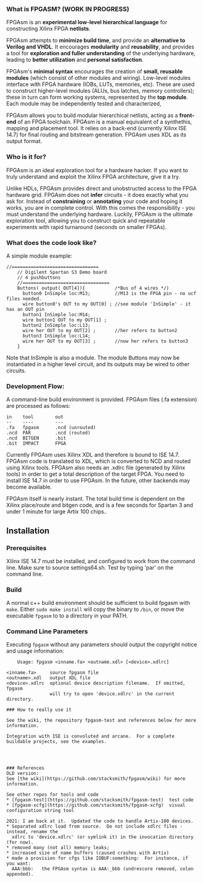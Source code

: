### What is FPGASM? (WORK IN PROGRESS)

FPGAsm is an __experimental low-level hierarchical language__ for constructing Xilinx FPGA __netlists__.

FPGAsm attempts to __minimize build time__, and provide an __alternative to Verilog and VHDL__.  It encourages __modularity__ and __reusability__, and provides a tool for __exploration and fuller understanding__ of the underlying hardware, leading to __better utilization__ and __personal satisfaction__.

FPGAsm's __minimal syntax__ encourages the creation of __small, reusable modules__ (which consist of other modules and wiring).  Low-level modules interface with FPGA hardware (IOBs, LUTs, memories, etc).  These are used to construct higher-level modules (ALUs, bus latches, memory controllers); these in turn can form working systems, represented by the __top module__.  Each module may be independently tested and characterized, 

FPGAsm allows you to build modular hierarchical netlists, acting as a __front-end__ of an FPGA toolchain.  FPGAsm is a manual equivalent of a synthethis, mapping and placement tool.  It relies on a back-end (currently Xilinx ISE 14.7) for final routing and bitstream generation.  FPGAsm uses XDL as its output format.

### Who is it for?

FPGAsm is an ideal exploration tool for a hardware hacker.  If you want to truly understand and exploit the Xilinx FPGA architecture, give it a try.  

Unlike HDLs, FPGAsm provides direct and unobstructed access to the FPGA hardware grid.  FPGAsm does not __infer__ circuits - it does exactly what you ask for.  Instead of __constraining__ or __annotating__ your code and hoping it works, you are in complete control.  With this comes the responsibility - you must understand the underlying hardware.  Luckily, FPGAsm is the ultimate exploration tool, allowing you to construct quick and repeatable experiments with rapid  turnaround (seconds on smaller FPGAs).

### What does the code look like?

A simple module example:
```
//================================    
	// Digilent Spartan S3 Demo board
	// 4 pushbuttons
	//================================
	Buttons( output( OUT[4]){           /*Bus of 4 wires */) 
	  button0 InSimple loc:M13;         //M13 is the FPGA pin - no ucf files needed.
	  wire button0's OUT to my OUT[0] ; //see module 'InSimple' - it has an OUT pin
	  button1 InSimple loc:M14;
	  wire button1 OUT to my OUT[1] ;
	  button2 InSimple loc:L13;
	  wire her OUT to my OUT[2] ;       //her refers to button2
	  button3 InSimple loc:L14;
	  wire her OUT to my OUT[3] ;       //now her refers to button3
	}
```
Note that InSimple is also a module.  The module Buttons may now be instantiated in a higher level circuit, and its outputs may be wired to other circuits.

### Development Flow:

A command-line build environment is provided.  FPGAsm files (.fa extension) are processed as follows:
```
in    tool        out
--    ----        ---
.fa   fpgasm      .ncd (unrouted)
.ncd  PAR         .ncd (routed)
.ncd  BITGEN      .bit
.bit  IMPACT      FPGA
```

Currently FPGAsm uses Xilinx XDL and therefore is bound to ISE 14.7.  FPGAsm code is translated to XDL, which is converted to NCD and routed using Xilinx tools.  FPGAsm also needs an .xdlrc file (generated by Xilinx tools) in order to get a total description of the target FPGA.  You need to install ISE 14.7 in order to use FPGAsm.  In the future, other backends may become available.

FPGAsm itself is nearly instant.  The total build time is dependent on the Xilinx place/route and bitgen code, and is a few seconds for Spartan 3 and under 1 minute for large Artix 100 chips..

## Installation

### Prerequisites
Xilinx ISE 14.7 must be installed, and configured to work from the command line.  Make sure to source settings64.sh.  Test by typing 'par' on the command line.

### Build

A normal c++ build environment should be sufficient to build fpgasm with `make`.  Either `sudo make install` will copy the binary to `/bin`, or move the executable `fpgasm` to to a directory in your PATH.

### Command Line Parameters

Executing `fpgasm` without any parameters should output the copyright notice and usage information:

```
    Usage: fpgasm <inname.fa> <outname.xdl> [<device>.xdlrc]

<inname.fa>     source fpgasm file
<outname>.xdl   output XDL file
<device>.xdlrc  optional device description filename.  If omitted, fpgasm
                will try to open 'device.xdlrc' in the current directory.

### How to really use it

See the wiki, the repository fpgasm-test and references below for more information.

Integration with ISE is convoluted and arcane.  For a complete buildable projects, see the examples.




### References
OLD version:
See [the wiki](https://github.com/stacksmith/fpgasm/wiki) for more information.

See other repos for tools and code
* [fpgasm-test](https://github.com/stacksmith/fpgasm-test)  test code
* [fpgasm-xcfg](https://github.com/stacksmith/fpgasm-xcfg)  visual configuration string tool

2021: I am back at it.  Updated the code to handle Artix-100 devices.
* Separated xdlrc load from source.  Do not include xdlrc files - instead, rename the
  xdlrc to 'device.xdlrc' (or symlink it) in the invocation directory (for now).
* removed many (not all) memory leaks;
* increased size of name buffers (caused crashes with Artix)
* made a provision for cfgs like IOBUF:something:  For instance, if you want:
  AAA:bbb:   the FPGAsm syntax is AAA:_bbb (undrescore removed, colon appended).
  

